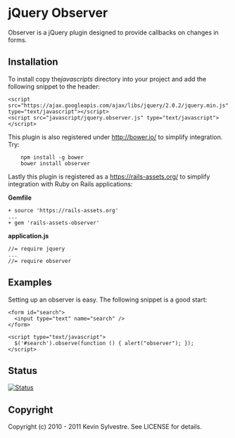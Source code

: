 # jQuery Observer

Observer is a jQuery plugin designed to provide callbacks on changes in forms.

## Installation

To install copy the*javascripts* directory into your project and add the following snippet to the header:

    <script src="https://ajax.googleapis.com/ajax/libs/jquery/2.0.2/jquery.min.js" type="text/javascript"></script>
    <script src="javascript/jquery.observer.js" type="text/javascript"></script>

This plugin is also registered under http://bower.io/ to simplify integration. Try:

        npm install -g bower
        bower install observer

Lastly this plugin is registered as a https://rails-assets.org/ to simplify integration with Ruby on Rails applications:

**Gemfile**

    + source 'https://rails-assets.org'
    ...
    + gem 'rails-assets-observer'

**application.js**

    //= require jquery
    ...
    //= require observer

## Examples

Setting up an observer is easy. The following snippet is a good start:
    
    <form id="search">
      <input type="text" name="search" />
    </form>

    <script type="text/javascript">
      $('#search').observe(function () { alert("observer"); });
    </script>

## Status

[![Status](https://travis-ci.org/ksylvest/jquery-observer.png)](https://travis-ci.org/ksylvest/jquery-observer)

## Copyright

Copyright (c) 2010 - 2011 Kevin Sylvestre. See LICENSE for details.
